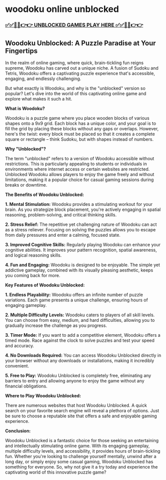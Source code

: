 # woodoku online unblocked

### [✅✅🔴🔴👉👉 UNBLOCKED GAMES PLAY HERE ✅✅🔴🔴👉👉](https://topstoryindia.com)

## Woodoku Unblocked: A Puzzle Paradise at Your Fingertips

In the realm of online gaming, where quick, brain-tickling fun reigns supreme, Woodoku has carved out a unique niche. A fusion of Sudoku and Tetris, Woodoku offers a captivating puzzle experience that's accessible, engaging, and endlessly challenging. 

But what exactly is Woodoku, and why is the "unblocked" version so popular? Let's dive into the world of this captivating online game and explore what makes it such a hit.

**What is Woodoku?**

Woodoku is a puzzle game where you place wooden blocks of various shapes onto a 9x9 grid. Each block has a unique color, and your goal is to fill the grid by placing these blocks without any gaps or overlaps. However, here's the twist: every block must be placed so that it creates a complete square or rectangle – think Sudoku, but with shapes instead of numbers. 

**Why "Unblocked"?**

The term "unblocked" refers to a version of Woodoku accessible without restrictions. This is particularly appealing to students or individuals in environments where internet access or certain websites are restricted. Unblocked Woodoku allows players to enjoy the game freely and without limitations, making it a popular choice for casual gaming sessions during breaks or downtime.

**The Benefits of Woodoku Unblocked:**

**1. Mental Stimulation:** Woodoku provides a stimulating workout for your brain. As you strategize block placement, you're actively engaging in spatial reasoning, problem-solving, and critical thinking skills.

**2. Stress Relief:**  The repetitive yet challenging nature of Woodoku can act as a stress reliever. Focusing on solving the puzzles allows you to escape from daily pressures and enter a calming, focused state.

**3. Improved Cognitive Skills:**  Regularly playing Woodoku can enhance your cognitive abilities. It improves your pattern recognition, spatial awareness, and logical reasoning skills. 

**4. Fun and Engaging:** Woodoku is designed to be enjoyable. The simple yet addictive gameplay, combined with its visually pleasing aesthetic, keeps you coming back for more.

**Key Features of Woodoku Unblocked:**

**1. Endless Playability:** Woodoku offers an infinite number of puzzle variations. Each game presents a unique challenge, ensuring hours of engaging gameplay.

**2. Multiple Difficulty Levels:**  Woodoku caters to players of all skill levels. You can choose from easy, medium, and hard difficulties, allowing you to gradually increase the challenge as you progress.

**3. Timer Mode:**  If you want to add a competitive element, Woodoku offers a timed mode. Race against the clock to solve puzzles and test your speed and accuracy.

**4. No Downloads Required:**  You can access Woodoku Unblocked directly in your browser without any downloads or installations, making it incredibly convenient.

**5. Free to Play:**  Woodoku Unblocked is completely free, eliminating any barriers to entry and allowing anyone to enjoy the game without any financial obligations.

**Where to Play Woodoku Unblocked:**

There are numerous websites that host Woodoku Unblocked. A quick search on your favorite search engine will reveal a plethora of options. Just be sure to choose a reputable site that offers a safe and enjoyable gaming experience.

**Conclusion:**

Woodoku Unblocked is a fantastic choice for those seeking an entertaining and intellectually stimulating online game. With its engaging gameplay, multiple difficulty levels, and accessibility, it provides hours of brain-tickling fun. Whether you're looking to challenge yourself mentally, unwind after a long day, or simply enjoy some casual gaming, Woodoku Unblocked has something for everyone. So, why not give it a try today and experience the captivating world of this innovative puzzle game? 
